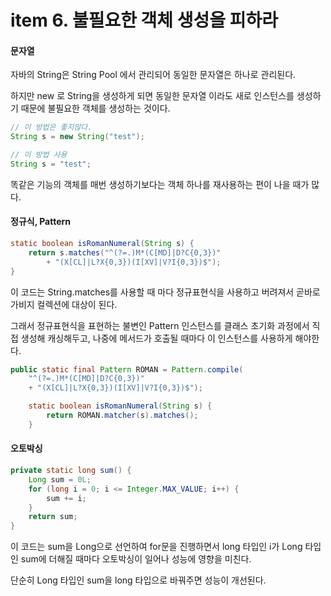 # item 6. 불필요한 객체 생성을 피하라

#### 문자열

자바의 String은 String Pool 에서 관리되어 동일한 문자열은 하나로 관리된다.

하지만 new 로 String을 생성하게 되면 동일한 문자열 이라도 새로 인스턴스를 생성하기 때문에 불필요한 객체를 생성하는 것이다.

```java
// 이 방법은 좋지않다.
String s = new String("test");

// 이 방법 사용
String s = "test";
```

똑같은 기능의 객체를 매번 생성하기보다는 객체 하나를 재사용하는 편이 나을 때가 많다.

#### 정규식, Pattern

```java
static boolean isRomanNumeral(String s) {
    return s.matches("^(?=.)M*(C[MD]|D?C{0,3})"
        + "(X[CL]|L?X{0,3})(I[XV]|V?I{0,3})$");	
}
```

이 코드는 String.matches를 사용할 때 마다 정규표현식을 사용하고 버려져서 곧바로 가비지 컬렉션에 대상이 된다.

그래서 정규표현식을 표현하는 불변인 Pattern 인스턴스를 클래스 초기화 과정에서 직접 생성해 캐싱해두고, 나중에 메서드가 호출될 때마다 이 인스턴스를 사용하게 해야한다.

```java
public static final Pattern ROMAN = Pattern.compile(
	"^(?=.)M*(C[MD]|D?C{0,3})"
	+ "(X[CL]|L?X{0,3})(I[XV]|V?I{0,3})$");

    static boolean isRomanNumeral(String s) {
		return ROMAN.matcher(s).matches();
    }
```

#### 오토박싱

```java
private static long sum() {
	Long sum = 0L;
	for (long i = 0; i <= Integer.MAX_VALUE; i++) {
		sum += i;
    }
	return sum;
}
```

이 코드는 sum을 Long으로 선언하여 for문을 진행하면서 long 타입인 i가 Long 타입인 sum에 더해질 때마다 오토박싱이 일어나 성능에 영향을 미친다.

단순히 Long 타입인 sum을 long 타입으로 바꿔주면 성능이 개선된다.
